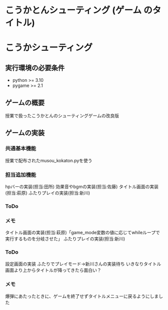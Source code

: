 
# こうかとんシューティング (ゲーム のタイトル)

# こうかシューティング

## 実行環境の必要条件
* python >= 3.10
* pygame >= 2.1

## ゲームの概要

授業で扱ったこうかとんのシューティングゲームの改良版

## ゲームの実装

### 共通基本機能
授業で配布されたmusou_kokaton.pyを使う
### 担当追加機能
hpバーの実装(担当:田所)
効果音やbgmの実装(担当:佐藤)
タイトル画面の実装(担当:萩原)
ふたりプレイの実装(担当:新川)
### ToDo

### メモ
タイトル画面の実装(担当:萩原)「game_mode変数の値に応じてwhileループで実行するものを分岐させた」
ふたりプレイの実装(担当:新川)
### ToDo
設定画面の実装
ふたりでプレイモード→新川さんの実装待ち
いきなりタイトル画面より上からタイトルが降ってきたら面白い？
### メモ
爆弾にあたったときに、ゲームを終了せずタイトルメニューに戻るようにしました
